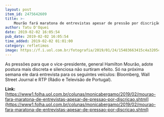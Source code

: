 ```yaml
---
layout: post
item_id: 2475642609
title: >-
    Mourão fará maratona de entrevistas apesar de pressão por discrição
author: Tatu D'Oquei
date: 2019-02-02 16:05:54
pub_date: 2019-02-02 16:05:54
time_added: 2019-02-02 01:01:00
category: refletimos
image: https://f.i.uol.com.br/fotografia/2019/01/24/15483663415c4a3205c674f_1548366341_3x2_rt.jpg
---
```


As pressões para que o vice-presidente, general Hamilton Mourão, adote postura mais discreta e silenciosa não surtiram efeito. Só na próxima semana ele dará entrevista para os seguintes veículos: Bloomberg, Wall Street Journal e RTP (Rádio e Televisão de Portugal).

**Link:** [https://www1.folha.uol.com.br/colunas/monicabergamo/2019/02/mourao-fara-maratona-de-entrevistas-apesar-de-pressao-por-discricao.shtml](https://www1.folha.uol.com.br/colunas/monicabergamo/2019/02/mourao-fara-maratona-de-entrevistas-apesar-de-pressao-por-discricao.shtml)

